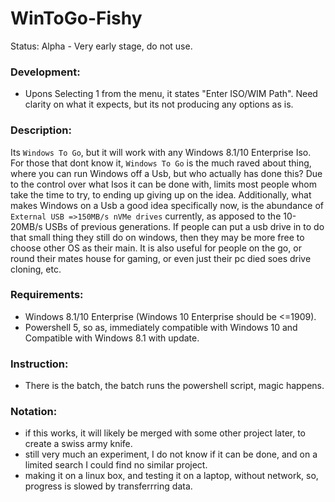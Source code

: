 # WinToGo-Fishy
Status: Alpha - Very early stage, do not use.

### Development:
- Upons Selecting 1 from the menu, it states "Enter ISO/WIM Path". Need clarity on what it expects, but its not producing any options as is.

### Description:
Its `Windows To Go`, but it will work with any Windows 8.1/10 Enterprise Iso. For those that dont know it, `Windows To Go` is the much raved about thing, where you can run Windows off a Usb, but who actually has done this? Due to the control over what Isos it can be done with, limits most people whom take the time to try, to ending up giving up on the idea. Additionally, what makes Windows on a Usb a good idea specifically now, is the abundance of `External USB =>150MB/s nVMe drives` currently, as apposed to the 10-20MB/s USBs of previous generations. If people can put a usb drive in to do that small thing they still do on windows, then they may be more free to choose other OS as their main. It is also useful for people on the go, or round their mates house for gaming, or even just their pc died soes drive cloning, etc.

### Requirements:
- Windows 8.1/10 Enterprise (Windows 10 Enterprise should be <=1909).
- Powershell 5, so as, immediately compatible with Windows 10 and Compatible with Windows 8.1 with update.

### Instruction:
- There is the batch, the batch runs the powershell script, magic happens.

### Notation:
- if this works, it will likely be merged with some other project later, to create a swiss army knife.
- still very much an experiment, I do not know if it can be done, and on a limited search I could find no similar project.
- making it on a linux box, and testing it on a laptop, without network, so, progress is slowed by transferrring data.

